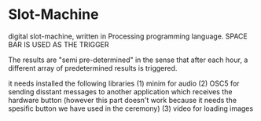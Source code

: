 # Slot-Machine
digital slot-machine, written in Processing programming language.
SPACE BAR IS USED AS THE TRIGGER

The results are "semi pre-determined" in the sense that after each hour, a different array of predetermined results is triggered.

it needs installed the following libraries
(1) minim     for audio
(2) OSC5      for sending disstant messages to another application which receives the hardware button
(however this part doesn't work because it needs the spesific button we have used in the ceremony)
(3) video     for loading images 

